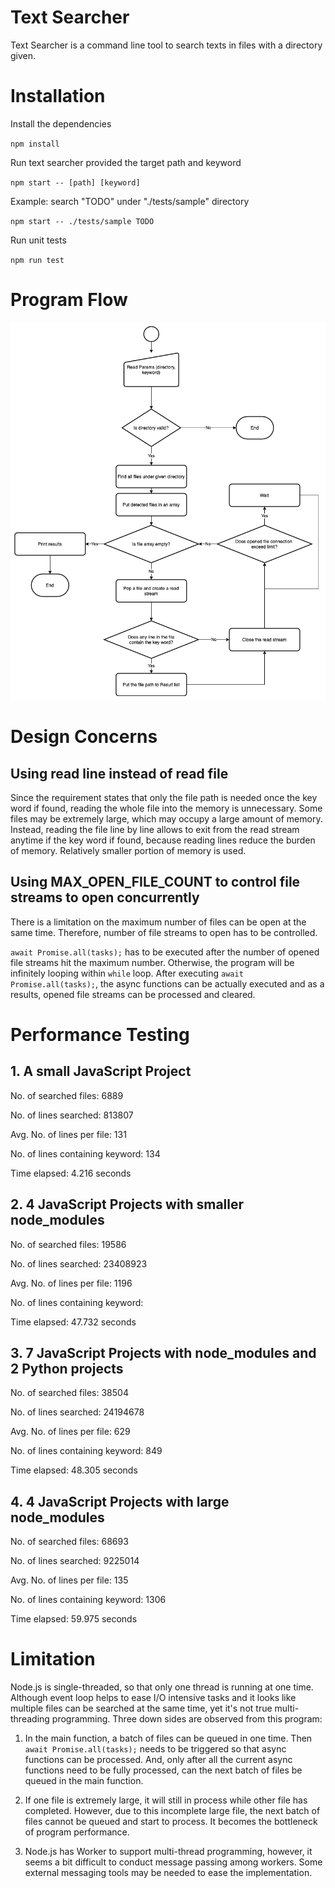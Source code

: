 # Text Searcher

Text Searcher is a command line tool to search texts in files with a directory given.

# Installation

Install the dependencies

`npm install`

Run text searcher provided the target path and keyword

`npm start -- [path] [keyword]`

Example: search "TODO" under "./tests/sample" directory

`npm start -- ./tests/sample TODO`

Run unit tests

`npm run test`

# Program Flow

![Program-flow](./docs/program-flow.png)

# Design Concerns

## Using read line instead of read file

Since the requirement states that only the file path is needed once the key word if found, reading the whole file into the memory is unnecessary. Some files may be extremely large, which may occupy a large amount of memory. Instead, reading the file line by line allows to exit from the read stream anytime if the key word if found, because reading lines reduce the burden of memory. Relatively smaller portion of memory is used.

## Using MAX_OPEN_FILE_COUNT to control file streams to open concurrently

There is a limitation on the maximum number of files can be open at the same time. Therefore, number of file streams to open has to be controlled.

`await Promise.all(tasks);` has to be executed after the number of opened file streams hit the maximum number. Otherwise, the program will be infinitely looping within `while` loop. After executing `await Promise.all(tasks);`, the async functions can be actually executed and as a results, opened file streams can be processed and cleared.

# Performance Testing

## 1. A small JavaScript Project

No. of searched files: 6889

No. of lines searched: 813807

Avg. No. of lines per file: 131

No. of lines containing keyword: 134

Time elapsed: 4.216 seconds

## 2. 4 JavaScript Projects with smaller node_modules

No. of searched files: 19586

No. of lines searched: 23408923

Avg. No. of lines per file: 1196

No. of lines containing keyword:

Time elapsed: 47.732 seconds

## 3. 7 JavaScript Projects with node_modules and 2 Python projects

No. of searched files: 38504

No. of lines searched: 24194678

Avg. No. of lines per file: 629

No. of lines containing keyword: 849

Time elapsed: 48.305 seconds

## 4. 4 JavaScript Projects with large node_modules

No. of searched files: 68693

No. of lines searched: 9225014

Avg. No. of lines per file: 135

No. of lines containing keyword: 1306

Time elapsed: 59.975 seconds

# Limitation

Node.js is single-threaded, so that only one thread is running at one time. Although event loop helps to ease I/O intensive tasks and it looks like multiple files can be searched at the same time, yet it's not true multi-threading programming. Three down sides are observed from this program:

1. In the main function, a batch of files can be queued in one time. Then `await Promise.all(tasks);` needs to be triggered so that async functions can be processed. And, only after all the current async functions need to be fully processed, can the next batch of files be queued in the main function.

2. If one file is extremely large, it will still in process while other file has completed. However, due to this incomplete large file, the next batch of files cannot be queued and start to process. It becomes the bottleneck of program performance.

3. Node.js has Worker to support multi-thread programming, however, it seems a bit difficult to conduct message passing among workers. Some external messaging tools may be needed to ease the implementation.
